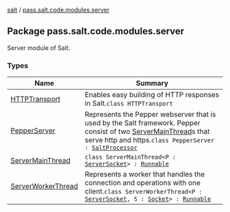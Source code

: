 [salt](../index.md) / [pass.salt.code.modules.server](./index.md)

## Package pass.salt.code.modules.server

Server module of Salt.

### Types

| Name | Summary |
|---|---|
| [HTTPTransport](-h-t-t-p-transport/index.md) | Enables easy building of HTTP responses in Salt.`class HTTPTransport` |
| [PepperServer](-pepper-server/index.md) | Represents the Pepper webserver that is used by the Salt framework. Pepper consist of two [ServerMainThread](-server-main-thread/index.md)s that serve http and https.`class PepperServer : `[`SaltProcessor`](../pass.salt.code.modules/-salt-processor/index.md) |
| [ServerMainThread](-server-main-thread/index.md) | `class ServerMainThread<P : `[`ServerSocket`](https://docs.oracle.com/javase/6/docs/api/java/net/ServerSocket.html)`> : `[`Runnable`](https://docs.oracle.com/javase/6/docs/api/java/lang/Runnable.html) |
| [ServerWorkerThread](-server-worker-thread/index.md) | Represents a worker that handles the connection and operations with one client.`class ServerWorkerThread<P : `[`ServerSocket`](https://docs.oracle.com/javase/6/docs/api/java/net/ServerSocket.html)`, S : `[`Socket`](https://docs.oracle.com/javase/6/docs/api/java/net/Socket.html)`> : `[`Runnable`](https://docs.oracle.com/javase/6/docs/api/java/lang/Runnable.html) |
